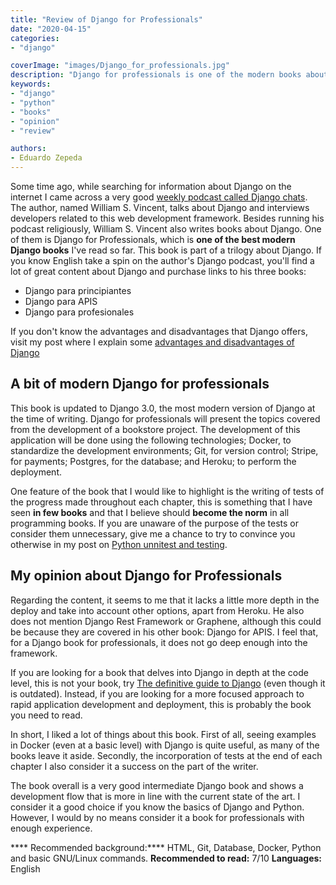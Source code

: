 ```yaml
---
title: "Review of Django for Professionals"
date: "2020-04-15"
categories:
- "django"

coverImage: "images/Django_for_professionals.jpg"
description: "Django for professionals is one of the modern books about the Django web development framework. This post is my take on the book."
keywords:
- "django"
- "python"
- "books"
- "opinion"
- "review"

authors:
- Eduardo Zepeda
---
```


Some time ago, while searching for information about Django on the internet I came across a very good [weekly podcast called Django chats](https://djangochat.com/). The author, named William S. Vincent, talks about Django and interviews developers related to this web development framework. Besides running his podcast religiously, William S. Vincent also writes books about Django. One of them is Django for Professionals, which is **one of the best modern Django books** I've read so far. This book is part of a trilogy about Django. If you know English take a spin on the author's Django podcast, you'll find a lot of great content about Django and purchase links to his three books:

* Django para principiantes
* Django para APIS
* Django para profesionales

If you don't know the advantages and disadvantages that Django offers, visit my post where I explain some [advantages and disadvantages of Django](/why-should-you-use-django-framework/)

## A bit of modern Django for professionals

This book is updated to Django 3.0, the most modern version of Django at the time of writing. Django for professionals will present the topics covered from the development of a bookstore project. The development of this application will be done using the following technologies; Docker, to standardize the development environments; Git, for version control; Stripe, for payments; Postgres, for the database; and Heroku; to perform the deployment.

One feature of the book that I would like to highlight is the writing of tests of the progress made throughout each chapter, this is something that I have seen **in few books** and that I believe should **become the norm** in all programming books. If you are unaware of the purpose of the tests or consider them unnecessary, give me a chance to try to convince you otherwise in my post on [Python unnitest and testing](/unittest-python-valen-la-pena-los-tests-en-python/).

## My opinion about Django for Professionals

Regarding the content, it seems to me that it lacks a little more depth in the deploy and take into account other options, apart from Heroku. He also does not mention Django Rest Framework or Graphene, although this could be because they are covered in his other book: Django for APIS. I feel that, for a Django book for professionals, it does not go deep enough into the framework.

If you are looking for a book that delves into Django in depth at the code level, this is not your book, try [The definitive guide to Django](/the-definitive-guide-to-django/) (even though it is outdated). Instead, if you are looking for a more focused approach to rapid application development and deployment, this is probably the book you need to read.

In short, I liked a lot of things about this book. First of all, seeing examples in Docker (even at a basic level) with Django is quite useful, as many of the books leave it aside. Secondly, the incorporation of tests at the end of each chapter I also consider it a success on the part of the writer.

The book overall is a very good intermediate Django book and shows a development flow that is more in line with the current state of the art. I consider it a good choice if you know the basics of Django and Python. However, I would by no means consider it a book for professionals with enough experience.

**** Recommended background:**** HTML, Git, Database, Docker, Python and basic GNU/Linux commands.
**Recommended to read:** 7/10
**Languages:** English